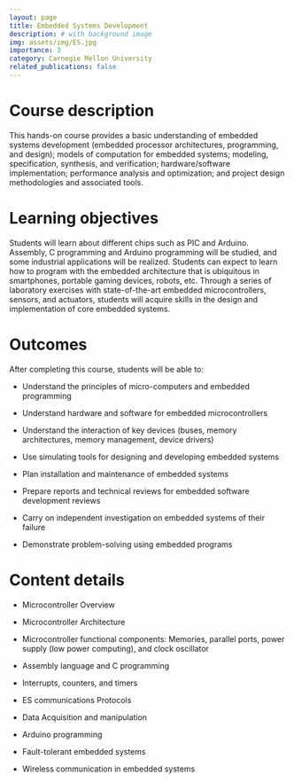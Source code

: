 ```yaml
---
layout: page
title: Embedded Systems Development
description: # with background image
img: assets/img/ES.jpg
importance: 3
category: Carnegie Mellon University
related_publications: false
---
```


# Course description
This hands-on course provides a basic understanding of embedded systems development (embedded processor architectures, programming, and design); models of computation for embedded systems; modeling, specification, synthesis, and verification; hardware/software implementation; performance analysis and optimization; and project design methodologies and associated tools.

# Learning objectives
Students will learn about different chips such as PIC and Arduino. Assembly, C programming and Arduino programming will be studied, and some industrial applications will be realized. Students can expect to learn how to program with the embedded architecture that is ubiquitous in smartphones, portable gaming devices, robots, etc. Through a series of laboratory exercises with state-of-the-art embedded microcontrollers, sensors, and actuators, students will acquire skills in the design and implementation of core embedded systems.

# Outcomes
After completing this course, students will be able to:

- Understand the principles of micro-computers and embedded programming

- Understand hardware and software for embedded microcontrollers

- Understand the interaction of key devices (buses, memory architectures, memory management, device drivers)

- Use simulating tools for designing and developing embedded systems

- Plan installation and maintenance of embedded systems

- Prepare reports and technical reviews for embedded software development reviews

- Carry on independent investigation on embedded systems of their failure

- Demonstrate problem-solving using embedded programs

# Content details
- Microcontroller Overview

- Microcontroller Architecture

- Microcontroller functional components: Memories, parallel ports, power supply (low power computing), and clock oscillator

- Assembly language and C programming

- Interrupts, counters, and timers

- ES communications Protocols

- Data Acquisition and manipulation

- Arduino programming

- Fault-tolerant embedded systems

- Wireless communication in embedded systems